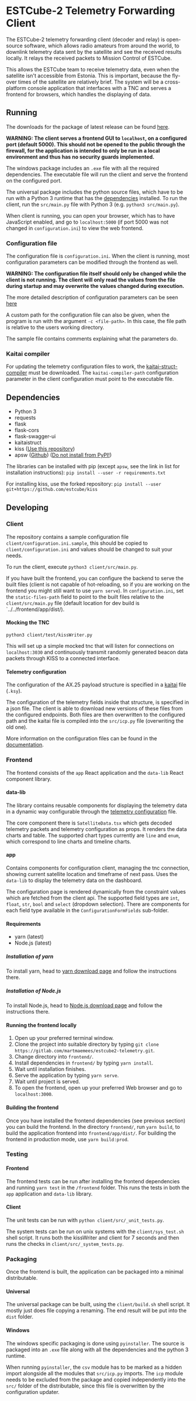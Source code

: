# ESTCube-2 Telemetry Forwarding Client

The ESTCube-2 telemetry forwarding client (decoder and relay) is open-source software, which allows radio amateurs
from around the world, to downlink telemetry data sent by the satellite and
see the received results locally. It relays the received packets to Mission Control of ESTCube.

This allows the ESTCube team to receive telemetry data, even when the satellite isn't accessible
from Estonia. This is important, because the fly-over times of the satellite are relatively brief.
The system will be a cross-platform console application that interfaces with a TNC and serves a
frontend for browsers, which handles the displaying of data.

## Running

The downloads for the package of latest release can be found [here](https://github.com/estcube/Telemetry-Forwarding-Client/releases).

**WARNING: The client serves a frontend GUI to `localhost`, on a configured port (default 5000). This should not be opened to the**
**public through the firewall, for the application is intended to only be run in a local environment and thus has no security guards implemented.**

The windows package includes an `.exe` file with all the required dependencies.
The executable file will run the client and serve the frontend on the configured port.

The universal package includes the python source files, which have to be run with a Python 3 runtime that has the [dependencies](#dependencies) installed.
To run the client, run the `src/main.py` file with Python 3 (e.g. `python3 src/main.py`).

When client is running, you can open your browser, which has to have JavaScript enabled, and go to `localhost:5000`
(if port 5000 was not changed in `configuration.ini`) to view the web frontend.

### Configuration file

The configuration file is `configuration.ini`. When the client is running, most configuration parameters can be modified through the frontend as well.

**WARNING: The configuration file itself should only be changed while the client is not running. The client will only read the values from the file during startup and may overwrite the values changed during execution.**

The more detailed description of configuration parameters can be seen [here](/doc/configuration.md)

A custom path for the configuration file can also be given, when the program is run with the argument `-c <file-path>`. In this case, the file path is relative to the users working directory.

The sample file contains comments explaining what the parameters do.

### Kaitai compiler

For updating the telemetry configuration files to work, the [kaitai-struct-compiler](http://kaitai.io/) must be downloaded.
The `kaitai-compiler-path` configuration parameter in the client configuration must point to the executable file.

## Dependencies

* Python 3
* requests
* flask
* flask-cors
* flask-swagger-ui
* kaitaistruct
* kiss ([Use this repository](https://github.com/estcube/kiss))
* apsw ([Github](https://github.com/rogerbinns/apsw)) ([Do not install from PyPI!](https://rogerbinns.github.io/apsw/download.html#easy-install-pip-pypi))

The libraries can be installed with pip (except `apsw`, see the link in list for installation instructions): `pip install --user -r requirements.txt`

For installing kiss, use the forked repository: `pip install --user git+https://github.com/estcube/kiss`

## Developing

### Client

The repository contains a sample configuration file `client/configuration.ini.sample`, this should be copied to `client/configuration.ini` and values should be changed to suit your needs.

To run the client, execute `python3 client/src/main.py`.

If you have built the frontend, you can configure the backend to serve the built files (client is not capable of hot-reloading, so if you are working on the frontend you might still want to use `yarn serve`).
In `configuration.ini`, set the `static-files-path` field to point to the built files relative to the `client/src/main.py` file (default location for dev build is `../../frontend/app/dist/).

#### Mocking the TNC

```
python3 client/test/kissWriter.py
```

This will set up a simple mocked tnc that will listen for connections on `localhost:3030` and continuously transmit randomly generated beacon data packets through KISS to a connected interface.

#### Telemetry configuration

The configuration of the AX.25 payload structure is specified in a [kaitai](http://kaitai.io/#what-is-it) file (`.ksy`).

The configuration of the telemetry fields inside that structure, is specified in a json file. The client is able to download
new versions of these files from the configured endpoints. Both files are then overwritten to the configured path and the kaitai
file is compiled into the `src/icp.py` file (overwriting the old one).

More information on the configuration files can be found in the [documentation](/doc/data_conf_spec.md).

### Frontend

The frontend consists of the `app` React application and the `data-lib` React component library.

#### data-lib

The library contains reusable components for displaying the telemetry data in a dynamic way configurable through the
[telemetry configuration](#telemetry-configuration) file.

The core component there is `SatelliteData.tsx` which gets decoded telemetry packets and telemetry configuration as props.
It renders the data charts and table.
The supported chart types currently are `line` and `enum`, which correspond to line charts and timeline charts.

#### app

Contains components for configuration client, managing the tnc connection, showing current satellite location and timeframe
of next pass. Uses the `data-lib` to display the telemetry data on the dashboard.

The configuration page is rendered dynamically from the constraint values which are fetched from the client api.
The supported field types are `int`, `float`, `str`, `bool` and `select` (dropdown selection).
There are components for each field type available in the `ConfigurationFormFields` sub-folder.

#### Requirements

* yarn (latest)
* Node.js (latest)

##### Installation of yarn

To install yarn, head to [yarn download page](https://yarnpkg.com/lang/en/docs/install/) and follow the instructions there.

##### Installation of Node.js

To install Node.js, head to [Node.js download page](https://nodejs.org/en/) and follow the instructions there.

#### Running the frontend locally

1.  Open up your preferred terminal window.
2.  Clone the project into suitable directory by typing `git clone https://gitlab.com/martmaemees/estcube2-telemetry.git`.
3.  Change directory into `frontend/`.
4.  Install dependencies in `frontend/` by typing `yarn install`.
5.  Wait until installation finishes.
6.  Serve the application by typing `yarn serve`.
7.  Wait until project is served.
8.  To open the frontend, open up your preferred Web browser and go to `localhost:3000`.

#### Building the frontend

Once you have installed the frontend dependencies (see previous section) you can build the frontend.
In the directory `frontend/`, run `yarn build`, to build the application frontend into `frontend/app/dist/`.
For building the frontend in production mode, use `yarn build:prod`.

### Testing

#### Frontend

The frontend tests can be run after installing the frontend dependencies and running `yarn test` in the
`/frontend` folder. This runs the tests in both the `app` application and `data-lib` library.

#### Client

The unit tests can be run with `python client/src/_unit_tests.py`.

The system tests can be run on unix systems with the `client/sys_test.sh` shell script. It runs both the kissWriter and
client for 7 seconds and then runs the checks in `client/src/_system_tests.py`.

### Packaging

Once the frontend is built, the application can be packaged into a minimal distributable.

#### Universal

The universal package can be built, using the `client/build.sh` shell script. It mostly just does file copying a renaming.
The end result will be put into the `dist` folder.

#### Windows

The windows specific packaging is done using `pyinstaller`. The source is packaged into an `.exe` file along with
all the dependencies and the python 3 runtime.

When running `pyinstaller`, the `csv` module has to be marked as a hidden import alongside all the modules that
`src/icp.py` imports. The `icp` module needs to be excluded from the package and copied independently into the `src/`
folder of the distributable, since this file is overwritten by the configuration updater.
